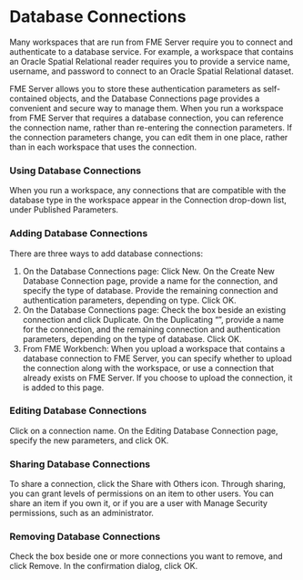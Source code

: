 # Database Connections #

Many workspaces that are run from FME Server require you to connect and authenticate to a database service. For example, a workspace that contains an Oracle Spatial Relational reader requires you to provide a service name, username, and password to connect to an Oracle Spatial Relational dataset.

FME Server allows you to store these authentication parameters as self-contained objects, and the Database Connections page provides a convenient and secure way to manage them. When you run a workspace from FME Server that requires a database connection, you can reference the connection name, rather than re-entering the connection parameters. If the connection parameters change, you can edit them in one place, rather than in each workspace that uses the connection.

### Using Database Connections ###

When you run a workspace, any connections that are compatible with the database type in the workspace appear in the Connection drop-down list, under Published Parameters.

### Adding Database Connections ###

There are three ways to add database connections:

1. On the Database Connections page: Click New. On the Create New Database Connection page, provide a name for the connection, and specify the type of database. Provide the remaining connection and authentication parameters, depending on type. Click OK.
2. On the Database Connections page: Check the box beside an existing connection and click Duplicate. On the Duplicating “<DatabaseConnectionName>”, provide a name for the connection, and the remaining connection and authentication parameters, depending on the type of database. Click OK.
3. From FME Workbench: When you upload a workspace that contains a database connection to FME Server, you can specify whether to upload the connection along with the workspace, or use a connection that already exists on FME Server. If you choose to upload the connection, it is added to this page.

### Editing Database Connections ###

Click on a connection name. On the Editing Database Connection page, specify the new parameters, and click OK.

### Sharing Database Connections ###

To share a connection, click the Share with Others icon. Through sharing, you can grant levels of permissions on an item to other users. You can share an item if you own it, or if you are a user with Manage Security permissions, such as an administrator.

### Removing Database Connections ###

Check the box beside one or more connections you want to remove, and click Remove. In the confirmation dialog, click OK.